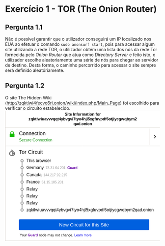 # Exercício 1 - TOR (The Onion Router)  
## Pergunta 1.1  
Não é possível garantir que o utilizador conseguirá um IP localizado nos EUA ao efetuar o comando `sudo anonsurf start`, pois para acessar algum site utilizando a rede TOR, o utilizador obtém uma lista dos nós da rede Tor fornecida pelo *Onion Router* que atua como *Directory Server* e feito isto, o utilizador escolhe aleatoriamente uma série de nós para chegar ao servidor de destino. Desta forma, o caminho percorrido para acessar o site sempre será definido aleatóriamente.  

## Pergunta 1.2  

O site The Hidden Wiki (http://zqktlwi4fecvo6ri.onion/wiki/index.php/Main_Page) foi escolhido para verificar o circuito estabelecido.
![The Hidden Wiki](./img/the_hidden_wiki.png)
